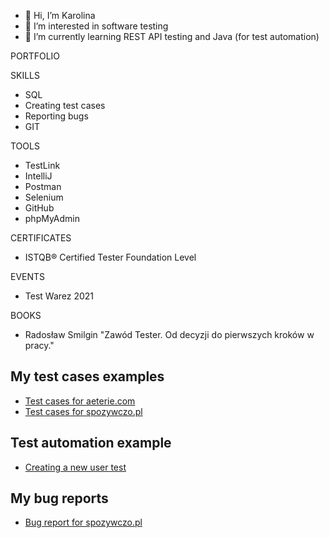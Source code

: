 - 👋 Hi, I’m Karolina
- 👀 I’m interested in software testing
- 🌱 I’m currently learning REST API testing and Java (for test automation)

PORTFOLIO

  SKILLS
  
 - SQL
 - Creating test cases
 - Reporting bugs
 - GIT

  TOOLS 

 - TestLink
 - IntelliJ
 - Postman
 - Selenium
 - GitHub
 - phpMyAdmin

 
  CERTIFICATES
 - ISTQB® Certified Tester Foundation Level

  EVENTS
- Test Warez 2021

BOOKS

- Radosław Smilgin "Zawód Tester. Od decyzji do pierwszych kroków w pracy."
 
 
 
 ## My test cases examples
- [Test cases for aeterie.com](https://github.com/Kanaa25/Testing/blob/main/Test%20cases.xlsx)
- [Test cases for spozywczo.pl ](https://github.com/Kanaa25/Testing/blob/main/Test%20cases%20nr%202.xlsx)

 ## Test automation example
- [Creating a new user test](https://github.com/Kanaa25/Testing/blob/main/Automation%20test%20example/src/pl/testtest/Main.java)

 ## My bug reports
- [Bug report for spozywczo.pl](https://github.com/Kanaa25/Testing/blob/main/Bug%20report.xlsx)




<!---
Kanaa25/Kanaa25 is a ✨ special ✨ repository because its `README.md` (this file) appears on your GitHub profile.
You can click the Preview link to take a look at your changes.
--->
